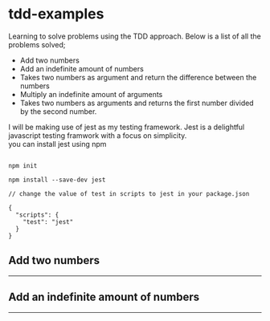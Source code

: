 # tdd-examples
Learning to solve problems using the TDD approach. Below is a list of all the problems solved;
<br>

* Add two numbers
* Add an indefinite amount of numbers
* Takes two numbers as argument and return the difference between the numbers
* Multiply an indefinite amount of arguments
* Takes two numbers as arguments and returns the first number divided by the second number.

I will be making use of jest as my testing framework. Jest is a delightful javascript testing framwork with a focus on simplicity.    
you can install jest using npm

```

npm init

npm install --save-dev jest

// change the value of test in scripts to jest in your package.json

{
  "scripts": {
    "test": "jest"
  }
}

```

## Add two numbers
-------------------


## Add an indefinite amount of numbers
-------------------

